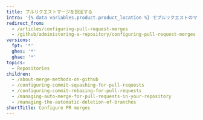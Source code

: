 ```yaml
---
title: プルリクエストマージを設定する
intro: '{% data variables.product.product_location %} でプルリクエストのマージを設定して、Git 履歴を管理するためのワークフローと設定に一致させることができます。'
redirect_from:
  - /articles/configuring-pull-request-merges
  - /github/administering-a-repository/configuring-pull-request-merges
versions:
  fpt: '*'
  ghes: '*'
  ghae: '*'
topics:
  - Repositories
children:
  - /about-merge-methods-on-github
  - /configuring-commit-squashing-for-pull-requests
  - /configuring-commit-rebasing-for-pull-requests
  - /managing-auto-merge-for-pull-requests-in-your-repository
  - /managing-the-automatic-deletion-of-branches
shortTitle: Configure PR merges
---
```


